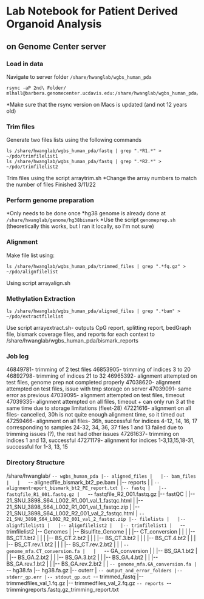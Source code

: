 # Lab Notebook for Patient Derived Organoid Analysis
## on Genome Center server

### Load in data

Navigate to server folder `/share/hwanglab/wgbs_human_pda`

```
rsync -aP 2nd\ Folder/ mlhall@barbera.genomecenter.ucdavis.edu:/share/hwanglab/wgbs_human_pda/fastq
```

*Make sure that the rsync version on Macs is updated (and not 12 years old)

### Trim files

Generate two files lists using the following commands

```
ls /share/hwanglab/wgbs_human_pda/fastq | grep ".*R1.*" > ~/pdo/trimfilelist1
ls /share/hwanglab/wgbs_human_pda/fastq | grep ".*R2.*" > ~/pdo/trimfilelist2
```

Trim files using the script arraytrim.sh
*Change the array numbers to match the number of files
Finished 3/11/22

### Perform genome preparation

*Only needs to be done once
*hg38 genome is already done at `/share/hwanglab/genome/hg38bismark`
*Use the script `genomeprep.sh` (theoretically this works, but I ran it locally, so I'm not sure)

### Alignment

Make file list using:
```
ls /share/hwanglab/wgbs_human_pda/trimmed_files | grep ".*fq.gz" > ~/pdo/alignfilelist
```
Using script arrayalign.sh

### Methylation Extraction
```
ls /share/hwanglab/wgbs_human_pda/aligned_files | grep ".*bam" > ~/pdo/extractfilelist
```
Use script arrayextract.sh- outputs CpG report, splitting report, bedGraph file, bismark coverage files, and reports for each context to /share/hwanglab/wgbs_human_pda/bismark_reports

### Job log

46849781- trimming of 2 test files
46853905- trimming of indices 3 to 20
46892798- trimming of indices 21 to 32
46965392- alignment attempted on test files, genome prep not completed properly
47038620- alignment attempted on test files, issue with tmp storage on server
47039091- same error as previous
47039095- alignment attempted on test files, timeout
47039335- alignment attempted on all files, timeout + can only run 3 at the same time due to storage limitations (fleet-28)
47221616- alignment on all files- cancelled, 30h is not quite enough alignment time, so it timed out
47259466- alignment on all files- 36h, successful for indices 4-12, 14, 16, 17 corresponding to samples 24-32, 34, 36, 37
	files 1 and 13 failed due to trimming issues (?), the rest had other issues
47261637- trimming on indices 1 and 13, successful
47271179- alignment for indices 1-3,13,15,18-31, successful for 1-3, 13, 15

### Directory Structure

/share/hwanglab/
`-- wgbs_human_pda
    |-- aligned_files
    |   |-- bam_files
    |   |   `-- alignedfile_bismark_bt2_pe.bam
    |   |-- reports
    |   |   `-- alignmentreport_bismark_bt2_PE_report.txt
    |-- fastq
    |   |-- fastqfile_R1_001.fastq.gz
    |   `-- fastqfile_R2_001.fastq.gz
    |-- fastQC
    |   |-- 21_SNU_3898_S64_L002_R1_001_val_1_fastqc.html
    |   |-- 21_SNU_3898_S64_L002_R1_001_val_1_fastqc.zip
    |   |-- 21_SNU_3898_S64_L002_R2_001_val_2_fastqc.html
    |   `-- 21_SNU_3898_S64_L002_R2_001_val_2_fastqc.zip
    |-- filelists
    |   |-- alignfilelist1
    |   |-- alignfilelist2
    |   |-- trimfilelist1
    |   `-- trimfilelist2
    |-- Genomes
    |   |-- Bisulfite_Genome
    |   |   |-- CT_conversion
    |   |   |   |-- BS_CT.1.bt2
    |   |   |   |-- BS_CT.2.bt2
    |   |   |   |-- BS_CT.3.bt2
    |   |   |   |-- BS_CT.4.bt2
    |   |   |   |-- BS_CT.rev.1.bt2
    |   |   |   |-- BS_CT.rev.2.bt2
    |   |   |   `-- genome_mfa.CT_conversion.fa
    |   |   `-- GA_conversion
    |   |       |-- BS_GA.1.bt2
    |   |       |-- BS_GA.2.bt2
    |   |       |-- BS_GA.3.bt2
    |   |       |-- BS_GA.4.bt2
    |   |       |-- BS_GA.rev.1.bt2
    |   |       |-- BS_GA.rev.2.bt2
    |   |       `-- genome_mfa.GA_conversion.fa
    |   `-- hg38.fa
    |-- hg38.fa.gz
    |-- outerr
    |   `-- output_and_error_folders
    |-- stderr_gp.err
    |-- stdout_gp.out
    `-- trimmed_fastq
        |-- trimmedfiles_val_1.fq.gz
        |-- trimmedfiles_val_2.fq.gz
        `-- reports
            `-- trimmingreports.fastq.gz_trimming_report.txt
